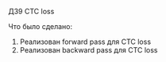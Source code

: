 ДЗ9 CTC loss

Что было сделано:
1. Реализован forward pass для CTC loss
1. Реализован backward pass для CTC loss
